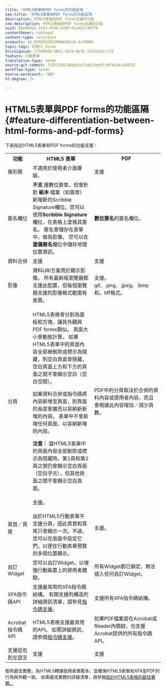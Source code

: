 ```yaml
---
title: 'HTML5表單與PDF forms的功能區隔 '
seo-title: 'HTML5表單與PDF forms的功能區隔 '
description: HTML5表格和PDF forms支援的功能
seo-description: HTML5表格和PDF forms支援的功能
uuid: b0a96da5-31d3-4f99-b100-91ad51736ffb
contentOwner: robhagat
content-type: reference
products: SG_EXPERIENCEMANAGER/6.4/FORMS
topic-tags: hTML5_forms
discoiquuid: 273096d0-b0e1-4519-8af6-11b3414cc172
feature: 行動表單
translation-type: tm+mt
source-git-commit: 75312539136bb53cf1db1de03fc0f9a1dca49791
workflow-type: tm+mt
source-wordcount: '503'
ht-degree: 2%

---
```



# HTML5表單與PDF forms的功能區隔{#feature-differentiation-between-html-forms-and-pdf-forms}

下表指定HTML5表單和PDF forms的功能支援：

<table> 
 <tbody>
  <tr>
   <th>功能</th> 
   <th>HTML5 表單</th> 
   <th>PDF</th> 
  </tr>
  <tr>
   <td>條形碼<br /> </td> 
   <td>不適用於使用者介面層級。 </td> 
   <td>支援</td> 
  </tr>
  <tr>
   <td>簽名欄位<br /> </td> 
   <td><strong>不支</strong> 援數位簽章，但會針對 <strong>紙本</strong> 檔案（如簽章）新增新的Scribble Signature欄位。您可以使用<strong>Scribble Signature</strong>欄位，在表格上塗鴉其簽名。 簽名會儲存在表單中，做為影像。 您可以在<strong>塗鴉簽名</strong>欄位中儲存地理位置資訊。</td> 
   <td><strong>數位簽名</strong>的簽名欄位。</td> 
  </tr>
  <tr>
   <td>資料合併</td> 
   <td>支援</td> 
   <td>支援</td> 
  </tr>
  <tr>
   <td>影像</td> 
   <td>資料URI方案用於顯示影像。 所有最新版瀏覽器都支援此配置，但每個瀏覽器支援的影像格式範圍有差異。<br /> </td> 
   <td>支援。gif、.png、.jpeg、.bmp和。tiff格式。</td> 
  </tr>
  <tr>
   <td>分頁<br /> </td> 
   <td><p>HTML5表格會分割為面板和方塊，讓其外觀與PDF forms類似。 頁面大小會動態計算。 如果HTML5表單中的頁面內容全部被刪除或標示為隱藏，則空白頁面會隱藏，空白頁面上方和下方的頁面之間不會顯示空白（空白空間）。</p> <p>如果資料合併或指令碼將內容新增至頁面，則頁面的長度會擴充以容納新新增的內容。 表單中不會新增任何頁面，以容納新增的內容。 </p> <p><strong>注意：</strong> 當HTML5表單中的頁面內容全部刪除或標示為隱藏時，第1頁和第2頁之間仍會顯示空白頁面（空白字元），但其他頁面之間不會顯示空白頁面。</p> </td> 
   <td>PDF中的分頁取決於合併的資料內容或使用者內容，而且會根據此內容增加／減少頁數。</td> 
  </tr>
  <tr>
   <td>頁首／頁尾 </td> 
   <td>支援。<br /> <br /> 由於HTML5行動表單不支援分頁，因此頁首和頁尾只會顯示一次。不過，您可以在版面中設定它們，以便在行動表單預覽的多個位置顯示。<br /> </td> 
   <td>支援。</td> 
  </tr>
  <tr>
   <td>自訂Widget</td> 
   <td>您可以自訂Widget，以增強行動裝置上的使用者體驗。<br /> </td> 
   <td>所有Widget都已鎖定，無法插入任何自訂Widget。<br /> </td> 
  </tr>
  <tr>
   <td>XFA指令碼API</td> 
   <td>支援最常用的XFA指令碼結構。 有關支援的構造的詳細資訊清單，請參見<a href="/help/forms/using/scripting-support.md">指令碼支援</a>。</td> 
   <td>支援所有XFA指令碼結構。</td> 
  </tr>
  <tr>
   <td>Acrobat指令碼API </td> 
   <td>HTML5表格支援最常用的API。 如需詳細資訊，請參閱<a href="/help/forms/using/scripting-support.md">指令碼支援</a>。</td> 
   <td>如果PDF檔案是在Acrobat或Reader內開啟，也支援Acrobat提供的所有指令碼API。</td> 
  </tr>
  <tr>
   <td>支援從右到左語言 </td> 
   <td>支援</td> 
   <td>支援</td> 
  </tr>
 </tbody>
</table>

依照最佳實務，為HTML5轉譯啟用表單範本，並確保HTML5表單和XFA型PDF的行為與外觀一致。 如需最佳實務的詳細清單，請參閱[設計HTML5表格的最佳實務。](/help/forms/using/best-practices-for-html5-forms.md)

